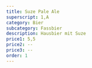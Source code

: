 ```yaml
---
title: Suze Pale Ale
superscript: 1,A
category: Bier
subcategory: Fassbier
description: Hausbier mit Suze
price1: 5,5
price2: --
price3: --
order: 1
---
```

